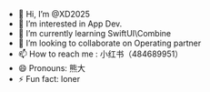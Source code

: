 - 👋 Hi, I’m @XD2025
- 👀 I’m interested in App Dev.
- 🌱 I’m currently learning SwiftUI\Combine
- 💞️ I’m looking to collaborate on Operating partner
- 📫 How to reach me : 小红书（484689951）
- 😄 Pronouns: 熊大
- ⚡ Fun fact: loner

